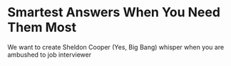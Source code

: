 # Smartest Answers When You Need Them Most

We want to create Sheldon Cooper (Yes, Big Bang) whisper when you are ambushed to job interviewer


